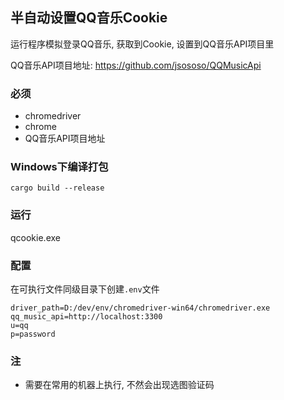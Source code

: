 ## 半自动设置QQ音乐Cookie
运行程序模拟登录QQ音乐, 获取到Cookie, 设置到QQ音乐API项目里

QQ音乐API项目地址: https://github.com/jsososo/QQMusicApi

### 必须
- chromedriver
- chrome
- QQ音乐API项目地址

### Windows下编译打包
```shell
cargo build --release
```

### 运行
qcookie.exe

### 配置
在可执行文件同级目录下创建`.env`文件
```
driver_path=D:/dev/env/chromedriver-win64/chromedriver.exe
qq_music_api=http://localhost:3300
u=qq
p=password
```

### 注
- 需要在常用的机器上执行, 不然会出现选图验证码